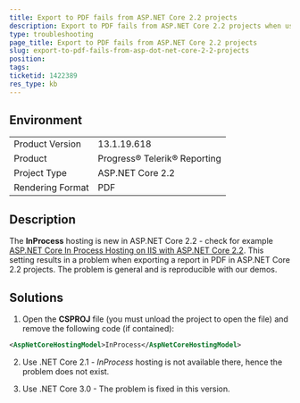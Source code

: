 ```yaml
---
title: Export to PDF fails from ASP.NET Core 2.2 projects
description: Export to PDF fails from ASP.NET Core 2.2 projects when using InProcess Hosting
type: troubleshooting
page_title: Export to PDF fails from ASP.NET Core 2.2 projects
slug: export-to-pdf-fails-from-asp-dot-net-core-2-2-projects 
position: 
tags: 
ticketid: 1422389
res_type: kb
---
```


## Environment
<table>
	<tbody>
		<tr>
			<td>Product Version</td>
			<td>13.1.19.618</td>
		</tr>
		<tr>
			<td>Product</td>
			<td>Progress® Telerik® Reporting</td>
		</tr>
		<tr>
			<td>Project Type</td>
			<td>ASP.NET Core 2.2</td>
		</tr>
		<tr>
			<td>Rendering Format</td>
			<td>PDF</td>
		</tr>
	</tbody>
</table>


## Description
The __InProcess__ hosting is new in ASP.NET Core 2.2 - check for example [ASP.NET Core In Process Hosting on IIS with ASP.NET Core 2.2](https://weblog.west-wind.com/posts/2019/Mar/16/ASPNET-Core-Hosting-on-IIS-with-ASPNET-Core-22). This setting results in a problem when exporting a report in PDF in ASP.NET Core 2.2 projects. The problem is general and is reproducible with our demos.

## Solutions
1. Open the __CSPROJ__ file (you must unload the project to open the file) and remove the following code (if contained):

```XML
<AspNetCoreHostingModel>InProcess</AspNetCoreHostingModel>
```

2. Use .NET Core 2.1 - _InProcess_ hosting is not available there, hence the problem does not exist.

3. Use .NET Core 3.0 - The problem is fixed in this version.
